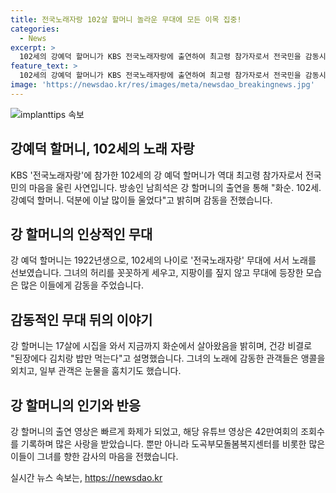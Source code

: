 ```yaml
---
title: 전국노래자랑 102살 할머니 놀라운 무대에 모든 이목 집중!
categories:
  - News
excerpt: >
  102세의 강예덕 할머니가 KBS 전국노래자랑에 출연하여 최고령 참가자로서 전국민을 감동시켰다. 남희석 MC는 그녀를 만나 감탄하며 소감을 전했고, 유튜브에서도 42만여회의 조회수를 기록했다. 도곡부모돌봄복지센터는 그녀를 훌륭한 어르신으로 칭찬하며 감사의 마음을 표했고, 네티즌들도 그녀에게 감탄과 칭찬을 보냈다. 102세에 걸맞은 건강과 노래 실력에 감동한 이들은 그녀를 응원하는 응원의 메시지를 전했다.
feature_text: >
  102세의 강예덕 할머니가 KBS 전국노래자랑에 출연하여 최고령 참가자로서 전국민을 감동시켰다. 남희석 MC는 그녀를 만나 감탄하며 소감을 전했고, 유튜브에서도 42만여회의 조회수를 기록했다. 도곡부모돌봄복지센터는 그녀를 훌륭한 어르신으로 칭찬하며 감사의 마음을 표했고, 네티즌들도 그녀에게 감탄과 칭찬을 보냈다. 102세에 걸맞은 건강과 노래 실력에 감동한 이들은 그녀를 응원하는 응원의 메시지를 전했다.
image: 'https://newsdao.kr/res/images/meta/newsdao_breakingnews.jpg'
---
```


<p><img src="https://newsdao.kr/res/images/meta/newsdao_breakingnews.jpg" alt="implanttips 속보" /></p>

<h2 data-ke-size="size26">강예덕 할머니, 102세의 노래 자랑</h2>

<p data-ke-size="size16">KBS '전국노래자랑'에 참가한 102세의 강 예덕 할머니가 역대 최고령 참가자로서 전국민의 마음을 울린 사연입니다. 방송인 남희석은 강 할머니의 출연을 통해 "화순. 102세. 강예덕 할머니. 덕분에 이날 많이들 울었다"고 밝히며 감동을 전했습니다.</p>

<h2 data-ke-size="size26">강 할머니의 인상적인 무대</h2>

<p data-ke-size="size16">강 예덕 할머니는 1922년생으로, 102세의 나이로 '전국노래자랑' 무대에 서서 노래를 선보였습니다. 그녀의 허리를 꼿꼿하게 세우고, 지팡이를 짚지 않고 무대에 등장한 모습은 많은 이들에게 감동을 주었습니다. </p>

<h2 data-ke-size="size26">감동적인 무대 뒤의 이야기</h2>

<p data-ke-size="size16">강 할머니는 17살에 시집을 와서 지금까지 화순에서 살아왔음을 밝히며, 건강 비결로 "된장에다 김치랑 밥만 먹는다"고 설명했습니다. 그녀의 노래에 감동한 관객들은 앵콜을 외치고, 일부 관객은 눈물을 훔치기도 했습니다.</p>

<h2 data-ke-size="size26">강 할머니의 인기와 반응</h2>

<p data-ke-size="size16">강 할머니의 출연 영상은 빠르게 화제가 되었고, 해당 유튜브 영상은 42만여회의 조회수를 기록하며 많은 사랑을 받았습니다. 뿐만 아니라 도곡부모돌봄복지센터를 비롯한 많은 이들이 그녀를 향한 감사의 마음을 전했습니다.</p>
실시간 뉴스 속보는, <a href="https://newsdao.kr" rel="dofollow">https://newsdao.kr</a>


